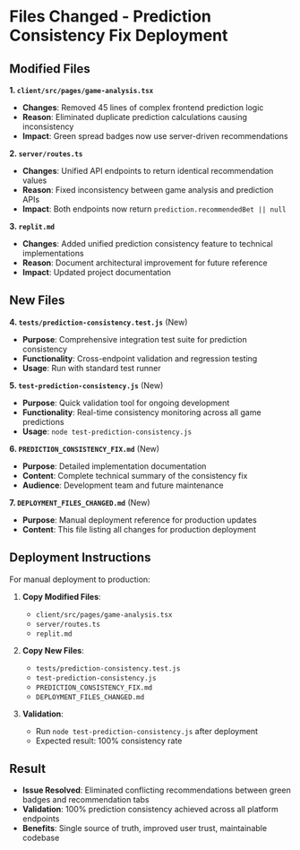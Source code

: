# Files Changed - Prediction Consistency Fix Deployment

## Modified Files

**1. `client/src/pages/game-analysis.tsx`**
- **Changes**: Removed 45 lines of complex frontend prediction logic
- **Reason**: Eliminated duplicate prediction calculations causing inconsistency
- **Impact**: Green spread badges now use server-driven recommendations

**2. `server/routes.ts`**
- **Changes**: Unified API endpoints to return identical recommendation values
- **Reason**: Fixed inconsistency between game analysis and prediction APIs
- **Impact**: Both endpoints now return `prediction.recommendedBet || null`

**3. `replit.md`**
- **Changes**: Added unified prediction consistency feature to technical implementations
- **Reason**: Document architectural improvement for future reference
- **Impact**: Updated project documentation

## New Files

**4. `tests/prediction-consistency.test.js`** (New)
- **Purpose**: Comprehensive integration test suite for prediction consistency
- **Functionality**: Cross-endpoint validation and regression testing
- **Usage**: Run with standard test runner

**5. `test-prediction-consistency.js`** (New)
- **Purpose**: Quick validation tool for ongoing development
- **Functionality**: Real-time consistency monitoring across all game predictions
- **Usage**: `node test-prediction-consistency.js`

**6. `PREDICTION_CONSISTENCY_FIX.md`** (New)
- **Purpose**: Detailed implementation documentation
- **Content**: Complete technical summary of the consistency fix
- **Audience**: Development team and future maintenance

**7. `DEPLOYMENT_FILES_CHANGED.md`** (New)
- **Purpose**: Manual deployment reference for production updates
- **Content**: This file listing all changes for production deployment

## Deployment Instructions

For manual deployment to production:

1. **Copy Modified Files**:
   - `client/src/pages/game-analysis.tsx`
   - `server/routes.ts` 
   - `replit.md`

2. **Copy New Files**:
   - `tests/prediction-consistency.test.js`
   - `test-prediction-consistency.js`
   - `PREDICTION_CONSISTENCY_FIX.md`
   - `DEPLOYMENT_FILES_CHANGED.md`

3. **Validation**:
   - Run `node test-prediction-consistency.js` after deployment
   - Expected result: 100% consistency rate

## Result

- **Issue Resolved**: Eliminated conflicting recommendations between green badges and recommendation tabs
- **Validation**: 100% prediction consistency achieved across all platform endpoints
- **Benefits**: Single source of truth, improved user trust, maintainable codebase